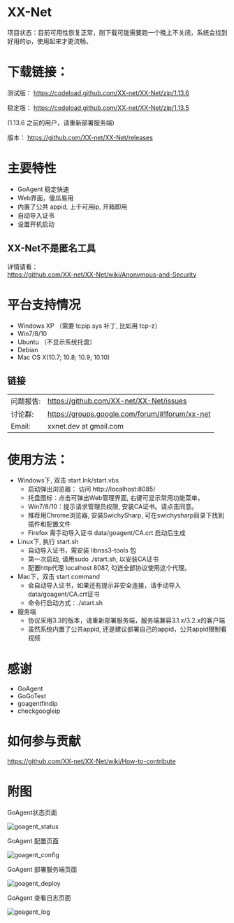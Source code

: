 XX-Net
========
项目状态：目前可用性恢复正常，刚下载可能需要跑一个晚上不关闭，系统会找到好用的ip，使用起来才更流畅。


下载链接：
==========
测试版：
https://codeload.github.com/XX-net/XX-Net/zip/1.13.6

稳定版：
https://codeload.github.com/XX-net/XX-Net/zip/1.13.5

(1.13.6 之前的用户，请重新部署服务端)


版本： https://github.com/XX-net/XX-Net/releases
   
  
  

主要特性
========
* GoAgent 稳定快速
* Web界面，傻瓜易用
* 内置了公共 appid, 上千可用ip, 开箱即用
* 自动导入证书
* 设置开机启动

## XX-Net不是匿名工具 
详情请看：  
https://github.com/XX-net/XX-Net/wiki/Anonymous-and-Security


平台支持情况
================
* Windows XP （需要 tcpip.sys 补丁, 比如用 tcp-z）
* Win7/8/10
* Ubuntu （不显示系统托盘）
* Debian
* Mac OS X(10.7; 10.8; 10.9; 10.10)

## 链接
|   |   |
| --------   | :----  |
|问题报告:  |https://github.com/XX-net/XX-Net/issues|
|讨论群:  |https://groups.google.com/forum/#!forum/xx-net|
|Email:   |xxnet.dev at gmail.com|

使用方法：
========
* Windows下, 双击 start.lnk/start.vbs
  - 启动弹出浏览器： 访问 http://localhost:8085/
  - 托盘图标：点击可弹出Web管理界面, 右键可显示常用功能菜单。
  - Win7/8/10：提示请求管理员权限, 安装CA证书。请点击同意。
  - 推荐用Chrome浏览器, 安装SwichySharp, 可在swichysharp目录下找到插件和配置文件
  - Firefox 需手动导入证书 data/goagent/CA.crt 启动后生成
* Linux下, 执行 start.sh
  - 自动导入证书，需安装 libnss3-tools 包
  - 第一次启动, 请用sudo ./start.sh, 以安装CA证书
  - 配置http代理 localhost 8087, 勾选全部协议使用这个代理。
* Mac下，双击 start.command
  - 会自动导入证书，如果还有提示非安全连接，请手动导入data/goagent/CA.crt证书
  - 命令行启动方式：./start.sh
* 服务端
  - 协议采用3.3的版本，请重新部署服务端，服务端兼容3.1.x/3.2.x的客户端
  - 虽然系统内置了公共appid, 还是建议部署自己的appid，公共appid限制看视频

感谢
=========
* GoAgent
* GoGoTest
* goagentfindip
* checkgoogleip


如何参与贡献
==========
https://github.com/XX-net/XX-Net/wiki/How-to-contribute


附图
======

GoAgent状态页面

![goagent_status](https://cloud.githubusercontent.com/assets/10395528/5849287/f71c62fc-a1b9-11e4-9ae0-b33fc78ed5fd.png)

GoAgent 配置页面

![goagent_config](https://cloud.githubusercontent.com/assets/10395528/5849285/f68ac84c-a1b9-11e4-808a-5ec78f2fd3af.png)

GoAgent 部署服务端页面

![goagent_deploy](https://cloud.githubusercontent.com/assets/10395528/5849286/f6e81dda-a1b9-11e4-94f8-2b9d2492bd39.png)

GoAgent 查看日志页面

![goagent_log](https://cloud.githubusercontent.com/assets/10395528/5849288/f72138cc-a1b9-11e4-94df-d0b7ab160f0c.png)
